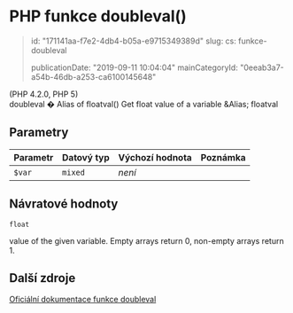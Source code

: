 PHP funkce doubleval()
======================

> id: "171141aa-f7e2-4db4-b05a-e9715349389d"
> slug:
> 	cs: funkce-doubleval
>
> publicationDate: "2019-09-11 10:04:04"
> mainCategoryId: "0eeab3a7-a54b-46db-a253-ca6100145648"

(PHP 4.2.0, PHP 5)<br/>
doubleval � Alias of floatval()
Get float value of a variable
&Alias; <function>floatval</function>


Parametry
--------------

| Parametr | Datový typ | Výchozí hodnota | Poznámka |
|-----|-----|-----|-----|
| `$var` | `mixed` | *není* |  |


Návratové hodnoty
----------------

`float`

value of the given variable. Empty arrays return 0, non-empty arrays return 1.

Další zdroje
------------

[Oficiální dokumentace funkce doubleval](https://www.php.net/manual/en/function.doubleval.php)
